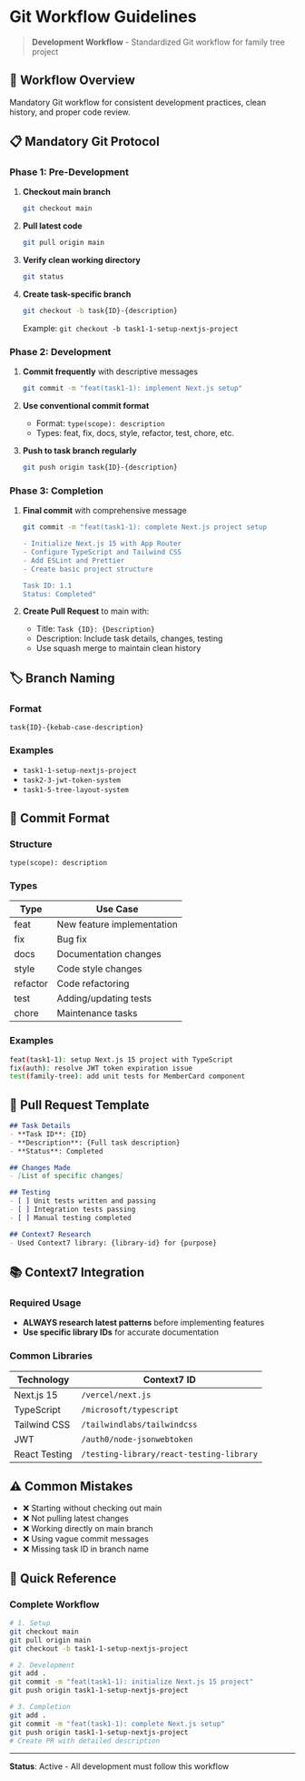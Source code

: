 # Git Workflow Guidelines

> **Development Workflow** - Standardized Git workflow for family tree project

## 🎯 Workflow Overview

Mandatory Git workflow for consistent development practices, clean history, and proper code review.

## 📋 Mandatory Git Protocol

### Phase 1: Pre-Development
1. **Checkout main branch**
   ```bash
   git checkout main
   ```

2. **Pull latest code**
   ```bash
   git pull origin main
   ```

3. **Verify clean working directory**
   ```bash
   git status
   ```

4. **Create task-specific branch**
   ```bash
   git checkout -b task{ID}-{description}
   ```
   Example: `git checkout -b task1-1-setup-nextjs-project`

### Phase 2: Development
1. **Commit frequently** with descriptive messages
   ```bash
   git commit -m "feat(task1-1): implement Next.js setup"
   ```

2. **Use conventional commit format**
   - Format: `type(scope): description`
   - Types: feat, fix, docs, style, refactor, test, chore, etc.

3. **Push to task branch regularly**
   ```bash
   git push origin task{ID}-{description}
   ```

### Phase 3: Completion
1. **Final commit** with comprehensive message
   ```bash
   git commit -m "feat(task1-1): complete Next.js project setup

   - Initialize Next.js 15 with App Router
   - Configure TypeScript and Tailwind CSS
   - Add ESLint and Prettier
   - Create basic project structure
   
   Task ID: 1.1
   Status: Completed"
   ```

2. **Create Pull Request** to main with:
   - Title: `Task {ID}: {Description}`
   - Description: Include task details, changes, testing
   - Use squash merge to maintain clean history

## 🏷️ Branch Naming

### Format
```
task{ID}-{kebab-case-description}
```

### Examples
- `task1-1-setup-nextjs-project`
- `task2-3-jwt-token-system`
- `task1-5-tree-layout-system`

## 📝 Commit Format

### Structure
```
type(scope): description
```

### Types
| Type | Use Case |
|------|----------|
| feat | New feature implementation |
| fix | Bug fix |
| docs | Documentation changes |
| style | Code style changes |
| refactor | Code refactoring |
| test | Adding/updating tests |
| chore | Maintenance tasks |

### Examples
```bash
feat(task1-1): setup Next.js 15 project with TypeScript
fix(auth): resolve JWT token expiration issue
test(family-tree): add unit tests for MemberCard component
```

## 🔄 Pull Request Template

```markdown
## Task Details
- **Task ID**: {ID}
- **Description**: {Full task description}
- **Status**: Completed

## Changes Made
- [List of specific changes]

## Testing
- [ ] Unit tests written and passing
- [ ] Integration tests passing
- [ ] Manual testing completed

## Context7 Research
- Used Context7 library: {library-id} for {purpose}
```

## 📚 Context7 Integration

### Required Usage
- **ALWAYS research latest patterns** before implementing features
- **Use specific library IDs** for accurate documentation

### Common Libraries
| Technology | Context7 ID |
|------------|-------------|
| Next.js 15 | `/vercel/next.js` |
| TypeScript | `/microsoft/typescript` |
| Tailwind CSS | `/tailwindlabs/tailwindcss` |
| JWT | `/auth0/node-jsonwebtoken` |
| React Testing | `/testing-library/react-testing-library` |

## ⚠️ Common Mistakes

- ❌ Starting without checking out main
- ❌ Not pulling latest changes
- ❌ Working directly on main branch
- ❌ Using vague commit messages
- ❌ Missing task ID in branch name

## 📖 Quick Reference

### Complete Workflow
```bash
# 1. Setup
git checkout main
git pull origin main
git checkout -b task1-1-setup-nextjs-project

# 2. Development
git add .
git commit -m "feat(task1-1): initialize Next.js 15 project"
git push origin task1-1-setup-nextjs-project

# 3. Completion
git add .
git commit -m "feat(task1-1): complete Next.js setup"
git push origin task1-1-setup-nextjs-project
# Create PR with detailed description
```

---

**Status**: Active - All development must follow this workflow 